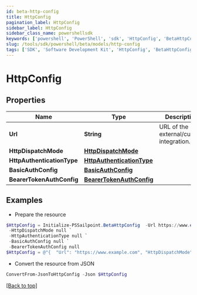 ```yaml
---
id: beta-http-config
title: HttpConfig
pagination_label: HttpConfig
sidebar_label: HttpConfig
sidebar_class_name: powershellsdk
keywords: ['powershell', 'PowerShell', 'sdk', 'HttpConfig', 'BetaHttpConfig'] 
slug: /tools/sdk/powershell/beta/models/http-config
tags: ['SDK', 'Software Development Kit', 'HttpConfig', 'BetaHttpConfig']
---
```



# HttpConfig

## Properties

Name | Type | Description | Notes
------------ | ------------- | ------------- | -------------
**Url** | **String** | URL of the external/custom integration. | [required]
**HttpDispatchMode** | [**HttpDispatchMode**](http-dispatch-mode) |  | [required]
**HttpAuthenticationType** | [**HttpAuthenticationType**](http-authentication-type) |  | [optional] 
**BasicAuthConfig** | [**BasicAuthConfig**](basic-auth-config) |  | [optional] 
**BearerTokenAuthConfig** | [**BearerTokenAuthConfig**](bearer-token-auth-config) |  | [optional] 

## Examples

- Prepare the resource
```powershell
$HttpConfig = Initialize-PSSailpoint.BetaHttpConfig  -Url https://www.example.com `
 -HttpDispatchMode null `
 -HttpAuthenticationType null `
 -BasicAuthConfig null `
 -BearerTokenAuthConfig null
$HttpConfig = @"{  "Url": "https://www.example.com", "HttpDispatchMode": null, "HttpAuthenticationType": null, "BasicAuthConfig": null, "BearerTokenAuthConfig": null }"@
```

- Convert the resource from JSON
```powershell
ConvertFrom-JsonToHttpConfig -Json $HttpConfig
```


[[Back to top]](#) 

